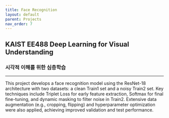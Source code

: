 ```yaml
---
title: Face Recognition
layout: default
parent: Projects
nav_order: 7
---
```


## KAIST EE488 Deep Learning for Visual Understanding  
### 시각적 이해를 위한 심층학습  

---

This project develops a face recognition model using the ResNet-18 architecture with two datasets: a clean Train1 set and a noisy Train2 set. Key techniques include Triplet Loss for early feature extraction, Softmax for final fine-tuning, and dynamic masking to filter noise in Train2. Extensive data augmentation (e.g., cropping, flipping) and hyperparameter optimization were also applied, achieving improved validation and test performance.  

